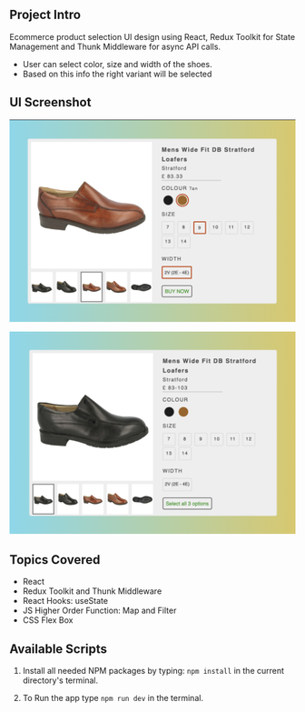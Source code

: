 ## Project Intro

Ecommerce product selection UI design using React, Redux Toolkit for State Management and Thunk Middleware for async API calls.

- User can select color, size and width of the shoes.
- Based on this info the right variant will be selected

## UI Screenshot

![UI-Screenshot_1](./src/Images/UI_1.png)

![UI-Screenshot_2](./src/Images/UI_2.png)

## Topics Covered

- React
- Redux Toolkit and Thunk Middleware
- React Hooks: useState
- JS Higher Order Function: Map and Filter
- CSS Flex Box

## Available Scripts

1. Install all needed NPM packages by typing: `npm install` in the current directory's terminal.

2. To Run the app type `npm run dev` in the terminal.
